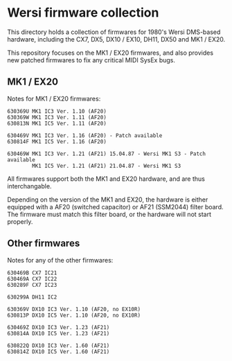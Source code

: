 # Wersi firmware collection

This directory holds a collection of firmwares for 1980's Wersi DMS-based hardware, including the CX7, DX5, DX10 / EX10, DH11, DX50 and MK1 / EX20.

This repository focuses on the MK1 / EX20 firmwares, and also provides new patched firmwares to fix any critical MIDI SysEx bugs.

## MK1 / EX20

Notes for MK1 / EX20 firmwares:

    630369U MK1 IC3 Ver. 1.10 (AF20)
    630369W MK1 IC3 Ver. 1.11 (AF20)
    630813N MK1 IC5 Ver. 1.11 (AF20)
    
    630469V	MK1	IC3 Ver. 1.16 (AF20) - Patch available
    630814F	MK1	IC5 Ver. 1.16 (AF20)
    
    630469W	MK1	IC3 Ver. 1.21 (AF21) 15.04.87 - Wersi MK1 S3 - Patch available
            MK1	IC5 Ver. 1.21 (AF21) 21.04.87 - Wersi MK1 S3

All firmwares support both the MK1 and EX20 hardware, and are thus interchangable.

Depending on the version of the MK1 and EX20, the hardware is either equipped with a AF20 (switched capacitor) or AF21 (SSM2044) filter board. The firmware must match this filter board, or the hardware will not start properly.

## Other firmwares

Notes for any of the other firmwares:

    630469B	CX7	IC21
    630469A	CX7	IC22
    630289F	CX7	IC23
    
    630299A	DH11 IC2
    
    630369V	DX10 IC3 Ver. 1.10 (AF20, no EX10R)
    630813P	DX10 IC5 Ver. 1.10 (AF20, no EX10R)
    
    630469Z	DX10 IC3 Ver. 1.23 (AF21)
    630814A	DX10 IC5 Ver. 1.23 (AF21)
    
    630822Q	DX10 IC3 Ver. 1.60 (AF21)
    630814Z	DX10 IC5 Ver. 1.60 (AF21)

